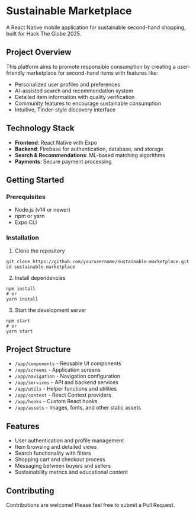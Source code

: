 # Sustainable Marketplace

A React Native mobile application for sustainable second-hand shopping, built for Hack The Globe 2025.

## Project Overview

This platform aims to promote responsible consumption by creating a user-friendly marketplace for second-hand items with features like:

- Personalized user profiles and preferences
- AI-assisted search and recommendation system
- Detailed item information with quality verification
- Community features to encourage sustainable consumption
- Intuitive, Tinder-style discovery interface

## Technology Stack

- **Frontend**: React Native with Expo
- **Backend**: Firebase for authentication, database, and storage
- **Search & Recommendations**: ML-based matching algorithms
- **Payments**: Secure payment processing

## Getting Started

### Prerequisites

- Node.js (v14 or newer)
- npm or yarn
- Expo CLI

### Installation

1. Clone the repository
```
git clone https://github.com/yourusername/sustainable-marketplace.git
cd sustainable-marketplace
```

2. Install dependencies
```
npm install
# or
yarn install
```

3. Start the development server
```
npm start
# or
yarn start
```

## Project Structure

- `/app/components` - Reusable UI components
- `/app/screens` - Application screens
- `/app/navigation` - Navigation configuration
- `/app/services` - API and backend services
- `/app/utils` - Helper functions and utilities
- `/app/context` - React Context providers
- `/app/hooks` - Custom React hooks
- `/app/assets` - Images, fonts, and other static assets

## Features

- User authentication and profile management
- Item browsing and detailed views
- Search functionality with filters
- Shopping cart and checkout process
- Messaging between buyers and sellers
- Sustainability metrics and educational content

## Contributing

Contributions are welcome! Please feel free to submit a Pull Request.
